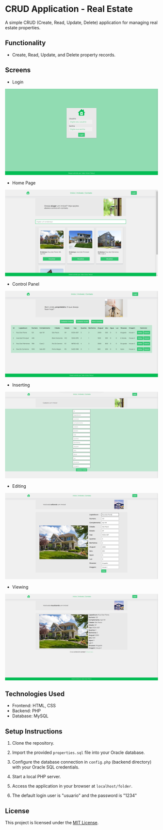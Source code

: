 # CRUD Application - Real Estate 

A simple CRUD (Create, Read, Update, Delete) application for managing real estate properties.

## Functionality

- Create, Read, Update, and Delete property records.

## Screens

- Login

![Login](prints/login.png)

- Home Page

![Home Page](prints/homepage.png)


- Control Panel

![Control Panel](prints/control-panel.png)


- Inserting

![Inserting](prints/insert.png)

- Editing

![Editing](prints/editing.png)

- Viewing

![View property](prints/view.png)



## Technologies Used

- Frontend: HTML, CSS
- Backend: PHP
- Database: MySQL

## Setup Instructions

1. Clone the repository.

2. Import the provided `properties.sql` file into your Oracle database.

3. Configure the database connection in `config.php` (backend directory) with your Oracle SQL credentials.

4. Start a local PHP server.

5. Access the application in your browser at `localhost/folder`.

6. The default login user is "usuario" and the password is "1234"

## License

This project is licensed under the [MIT License](LICENSE).
